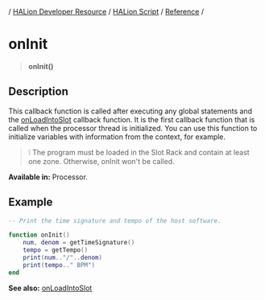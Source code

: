 / [HALion Developer Resource](../../HALion-Developer-Resource.md) / [HALion Script](./HALion-Script.md) / [Reference](./Reference.md) /

# onInit

>**onInit()**

## Description

This callback function is called after executing any global statements and the [onLoadIntoSlot](./onLoadIntoSlot.md) callback function. It is the first callback function that is called when the processor thread is initialized. You can use this function to initialize variables with information from the context, for example.

>&#10069; The program must be loaded in the Slot Rack and contain at least one zone. Otherwise, onInit won't be called.

**Available in:** Processor.

## Example

```lua
-- Print the time signature and tempo of the host software.

function onInit()
    num, denom = getTimeSignature()
    tempo = getTempo()
    print(num.."/"..denom) 
    print(tempo.." BPM")
end
```

**See also:** [onLoadIntoSlot](./onLoadIntoSlot.md)